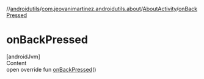 //[androidutils](../../index.md)/[com.jeovanimartinez.androidutils.about](../index.md)/[AboutActivity](index.md)/[onBackPressed](on-back-pressed.md)



# onBackPressed  
[androidJvm]  
Content  
open override fun [onBackPressed](on-back-pressed.md)()  



